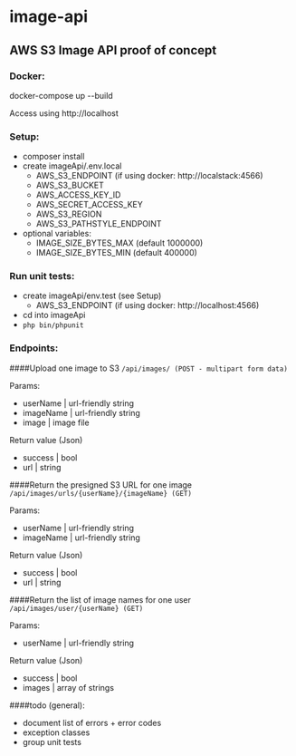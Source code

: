 # image-api
## AWS S3 Image API proof of concept

### Docker:
docker-compose up --build

Access using http://localhost

### Setup:
* composer install
* create imageApi/.env.local
    * AWS_S3_ENDPOINT (if using docker: http://localstack:4566)
    * AWS_S3_BUCKET
    * AWS_ACCESS_KEY_ID
    * AWS_SECRET_ACCESS_KEY
    * AWS_S3_REGION
    * AWS_S3_PATHSTYLE_ENDPOINT
* optional variables:
    * IMAGE_SIZE_BYTES_MAX (default 1000000)
    * IMAGE_SIZE_BYTES_MIN (default 400000)
    
### Run unit tests:
* create imageApi/env.test (see Setup)
    * AWS_S3_ENDPOINT (if using docker: http://localhost:4566)
* cd into imageApi
* `php bin/phpunit`    
    
### Endpoints:
####Upload one image to S3
`/api/images/ (POST - multipart form data)`

Params:
* userName | url-friendly string
* imageName | url-friendly string
* image | image file

Return value (Json)
* success | bool
* url | string

####Return the presigned S3 URL for one image
`/api/images/urls/{userName}/{imageName} (GET)`

Params:
* userName | url-friendly string
* imageName | url-friendly string

Return value (Json)
* success | bool
* url | string

####Return the list of image names for one user
`/api/images/user/{userName} (GET)`

Params:
* userName | url-friendly string

Return value (Json)
* success | bool
* images | array of strings

####todo (general): 
* document list of errors + error codes
* exception classes
* group unit tests